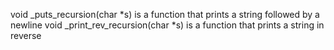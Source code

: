 void _puts_recursion(char *s) is a function that prints a string followed by a newline
void _print_rev_recursion(char *s) is a function that prints a string in reverse

